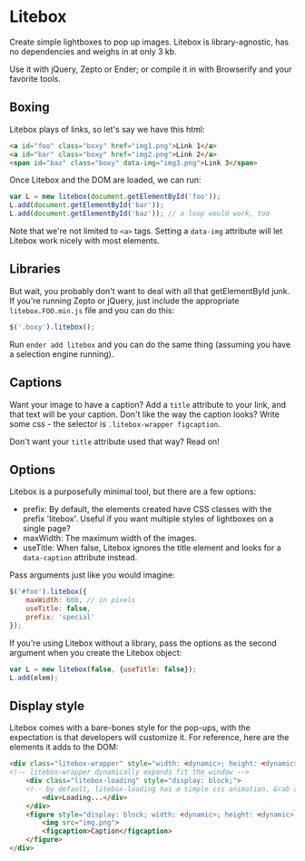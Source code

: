 # Litebox

Create simple lightboxes to pop up images. Litebox is library-agnostic, has no dependencies and weighs in at only 3 kb.

Use it with jQuery, Zepto or Ender; or compile it in with Browserify and your favorite tools.

## Boxing

Litebox plays of links, so let's say we have this html:

````html
<a id="foo" class="boxy" href="img1.png">Link 1</a>
<a id="bar" class="boxy" href="img2.png">Link 2</a>
<span id="baz" class="boxy" data-img="img3.png">Link 3</span>
````

Once Litebox and the DOM are loaded, we can run:

````js
var L = new litebox(document.getElementById('foo'));
L.add(document.getElementById('bar'));
L.add(document.getElementById('baz')); // a loop would work, too
````

Note that we're not limited to `<a>` tags. Setting a `data-img` attribute will let Litebox work nicely with most elements.

## Libraries

But wait, you probably don't want to deal with all that getElementById junk. If you're running Zepto or jQuery, just include the appropriate `litebox.FOO.min.js` file and you can do this:

````javascript
$('.boxy').litebox();
````

Run `ender add litebox` and you can do the same thing (assuming you have a selection engine running).

## Captions

Want your image to have a caption? Add a `title` attribute to your link, and that text will be your caption. Don't like the way the caption looks? Write some css - the selector is `.litebox-wrapper figcaption`.

Don't want your `title` attribute used that way? Read on!

## Options

Litebox is a purposefully minimal tool, but there are a few options:

* prefix: By default, the elements created have CSS classes with the prefix 'litebox'. Useful if you want multiple styles of lightboxes on a single page?
* maxWidth: The maximum width of the images.
* useTitle: When false, Litebox ignores the title element and looks for a `data-caption` attribute instead.

Pass arguments just like you would imagine:

````javascript
$('#foo').litebox({
    maxWidth: 600, // in pixels
    useTitle: false,
    prefix: 'special'
});
````

If you're using Litebox without a library, pass the options as the second argument when you create the Litebox object:

````javascript
var L = new litebox(false, {useTitle: false});
L.add(elem);
````

## Display style

Litebox comes with a bare-bones style for the pop-ups, with the expectation is that developers will customize it. For reference, here are the elements it adds to the DOM:

````html
<div class="litebox-wrapper" style="width: <dynamic>; height: <dynamic>;">
<!-- litebox-wrapper dynamically expands fit the window -->
    <div class="litebox-loading" style="display: block;">
    <!-- by default, litebox-loading has a simple css animation. Grab another one or add a animated gif background-image -->
        <div>Loading...</div>
    </div>
    <figure style="display: block; width: <dynamic>; height: <dynamic>;">
        <img src="img.png">
        <figcaption>Caption</figcaption>
    </figure>
</div>
````
